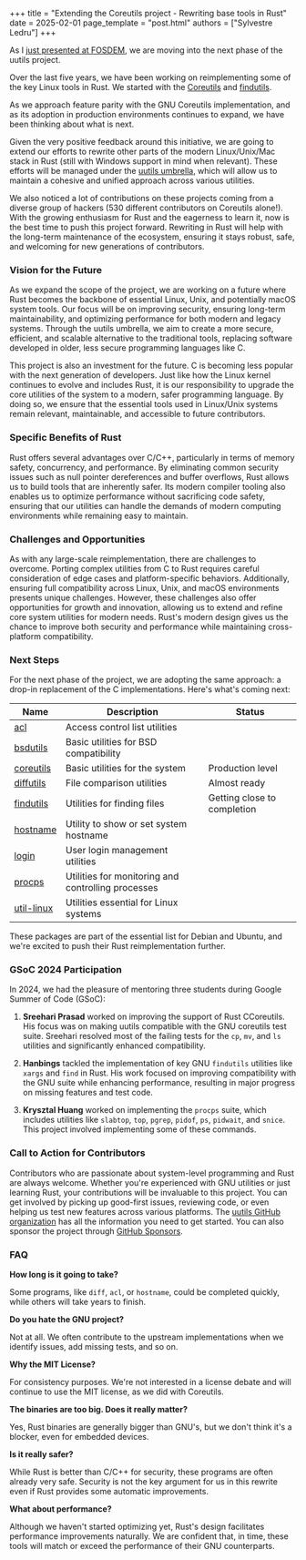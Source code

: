 +++
title = "Extending the Coreutils project - Rewriting base tools in Rust"
date = 2025-02-01
page_template = "post.html"
authors = ["Sylvestre Ledru"]
+++

As I [just presented at FOSDEM](https://sylvestre.ledru.info/coreutils-fosdem-2025/),  we are moving into the next phase of the uutils project.

Over the last five years, we have been working on reimplementing some of the key Linux tools in Rust. We started with the [Coreutils](https://github.com/uutils/coreutils) and [findutils](https://github.com/uutils/findutils).

As we approach feature parity with the GNU Coreutils implementation, and as its adoption in production environments continues to expand, we have been thinking about what is next.

Given the very positive feedback around this initiative, we are going to extend our efforts to rewrite other parts of the modern Linux/Unix/Mac stack in Rust (still with Windows support in mind when relevant). These efforts will be managed under the [uutils umbrella](https://github.com/uutils/), which will allow us to maintain a cohesive and unified approach across various utilities.

We also noticed a lot of contributions on these projects coming from a diverse group of hackers (530 different contributors on Coreutils alone!). With the growing enthusiasm for Rust and the eagerness to learn it, now is the best time to push this project forward. Rewriting in Rust will help with the long-term maintenance of the ecosystem, ensuring it stays robust, safe, and welcoming for new generations of contributors.

### Vision for the Future

As we expand the scope of the project, we are working on a future where Rust becomes the backbone of essential Linux, Unix, and potentially macOS system tools. Our focus will be on improving security, ensuring long-term maintainability, and optimizing performance for both modern and legacy systems. Through the uutils umbrella, we aim to create a more secure, efficient, and scalable alternative to the traditional tools, replacing software developed in older, less secure programming languages like C.

This project is also an investment for the future. C is becoming less popular with the next generation of developers. Just like how the Linux kernel continues to evolve and includes Rust, it is our responsibility to upgrade the core utilities of the system to a modern, safer programming language. By doing so, we ensure that the essential tools used in Linux/Unix systems remain relevant, maintainable, and accessible to future contributors.

### Specific Benefits of Rust

Rust offers several advantages over C/C++, particularly in terms of memory safety, concurrency, and performance. By eliminating common security issues such as null pointer dereferences and buffer overflows, Rust allows us to build tools that are inherently safer. Its modern compiler tooling also enables us to optimize performance without sacrificing code safety, ensuring that our utilities can handle the demands of modern computing environments while remaining easy to maintain.

### Challenges and Opportunities

As with any large-scale reimplementation, there are challenges to overcome. Porting complex utilities from C to Rust requires careful consideration of edge cases and platform-specific behaviors. Additionally, ensuring full compatibility across Linux, Unix, and macOS environments presents unique challenges. However, these challenges also offer opportunities for growth and innovation, allowing us to extend and refine core system utilities for modern needs. Rust's modern design gives us the chance to improve both security and performance while maintaining cross-platform compatibility.

### Next Steps

For the next phase of the project, we are adopting the same approach: a drop-in replacement of the C implementations. Here's what's coming next:

| Name                                               | Description                                        | Status                      |
|----------------------------------------------------|----------------------------------------------------|-----------------------------|
| [acl](https://github.com/uutils/acl)               | Access control list utilities                      |                             |
| [bsdutils](https://github.com/uutils/bsdutils)     | Basic utilities for BSD compatibility              |                             |
| [coreutils](https://github.com/uutils/coreutils)   | Basic utilities for the system                     | Production level            |
| [diffutils](https://github.com/uutils/diffutils)   | File comparison utilities                          | Almost ready                |
| [findutils](https://github.com/uutils/findutils)   | Utilities for finding files                        | Getting close to completion |
| [hostname](https://github.com/uutils/hostname)     | Utility to show or set system hostname             |                             |
| [login](https://github.com/uutils/login)           | User login management utilities                    |                             |
| [procps](https://github.com/uutils/procps)         | Utilities for monitoring and controlling processes |                             |
| [util-linux](https://github.com/uutils/util-linux) | Utilities essential for Linux systems              |                             |

These packages are part of the essential list for Debian and Ubuntu, and we're excited to push their Rust reimplementation further.

### GSoC 2024 Participation

In 2024, we had the pleasure of mentoring three students during Google Summer of Code (GSoC):

1. **Sreehari Prasad** worked on improving the support of Rust CCoreutils. His focus was on making uutils compatible with the GNU coreutils test suite. Sreehari resolved most of the failing tests for the `cp`, `mv`, and `ls` utilities and significantly enhanced compatibility.

2. **Hanbings** tackled the implementation of key GNU `findutils` utilities like `xargs` and `find` in Rust. His work focused on improving compatibility with the GNU suite while enhancing performance, resulting in major progress on missing features and test code.

3. **Krysztal Huang** worked on implementing the `procps` suite, which includes utilities like `slabtop`, `top`, `pgrep`, `pidof`, `ps`, `pidwait`, and `snice`. This project involved implementing some of these commands.

### Call to Action for Contributors

Contributors who are passionate about system-level programming and Rust are always welcome. Whether you're experienced with GNU utilities or just learning Rust, your contributions will be invaluable to this
project. You can get involved by picking up good-first issues, reviewing code, or even helping us test new features across various platforms. The [uutils GitHub organization](https://github.com/uutils) has all the information you need to get started.
You can also sponsor the project through [GitHub Sponsors](https://github.com/sponsors/uutils).

### FAQ

**How long is it going to take?**

Some programs, like `diff`, `acl`, or `hostname`, could be completed quickly, while others will take years to finish.

**Do you hate the GNU project?**

Not at all. We often contribute to the upstream implementations when we identify issues, add missing tests, and so on.

**Why the MIT License?**

For consistency purposes. We're not interested in a license debate and will continue to use the MIT license, as we did with Coreutils.

**The binaries are too big. Does it really matter?**

Yes, Rust binaries are generally bigger than GNU's, but we don't think it's a blocker, even for embedded devices.

**Is it really safer?**

While Rust is better than C/C++ for security, these programs are often already very safe. Security is not the key argument for us in this rewrite even if Rust provides some automatic improvements.

**What about performance?**

Although we haven't started optimizing yet, Rust's design facilitates performance improvements naturally. We are confident that, in time, these tools will match or exceed the performance of their GNU counterparts.
